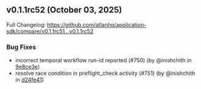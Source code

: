 ## v0.1.1rc52 (October 03, 2025)

Full Changelog: https://github.com/atlanhq/application-sdk/compare/v0.1.1rc51...v0.1.1rc52

### Bug Fixes

- incorrect temporal workflow run-id reported (#750) (by @inishchith in [9e8ce3e](https://github.com/atlanhq/application-sdk/commit/9e8ce3e))
- resolve race condition in preflight_check activity (#751) (by @inishchith in [d24fe41](https://github.com/atlanhq/application-sdk/commit/d24fe41))
